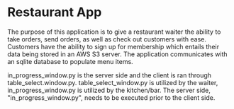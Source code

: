 # Restaurant App
 The purpose of this application is to give a restaurant waiter the ability to take orders, send orders, as well as check out customers with ease. Customers have the ability to sign up for membership which entails their data being stored in an AWS S3 server. The application communicates with an sqlite database to populate menu items. 

in_progress_window.py is the server side and the client is ran through table_select.window.py. table_select_window.py is utilized by the waiter, in_progress_window.py is utilized by the kitchen/bar. The server side, "in_progress_window.py", needs to be executed prior to the client side.
